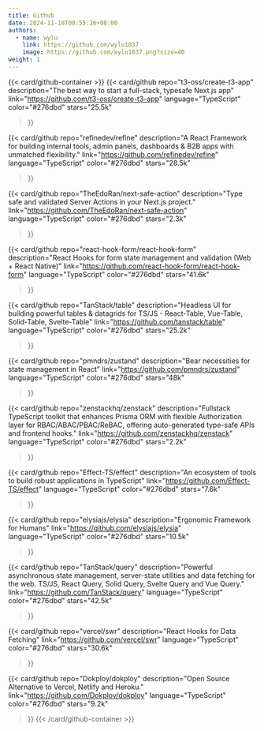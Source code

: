 ```yaml
---
title: Github
date: 2024-11-18T08:55:26+08:00
authors:
  - name: wylu
    link: https://github.com/wylu1037
    image: https://github.com/wylu1037.png?size=40
weight: 1
---
```


{{< card/github-container >}}
{{< 
  card/github 
  repo="t3-oss/create-t3-app"
  description="The best way to start a full-stack, typesafe Next.js app"
  link="https://github.com/t3-oss/create-t3-app"
  language="TypeScript"
  color="#276dbd"
  stars="25.5k" 
>}}

{{<
  card/github 
  repo="refinedev/refine"
  description="A React Framework for building internal tools, admin panels, dashboards & B2B apps with unmatched flexibility."
  link="https://github.com/refinedev/refine"
  language="TypeScript"
  color="#276dbd"
  stars="28.5k" 
>}}

{{< 
  card/github 
  repo="TheEdoRan/next-safe-action"
  description="Type safe and validated Server Actions in your Next.js project."
  link="https://github.com/TheEdoRan/next-safe-action"
  language="TypeScript"
  color="#276dbd"
  stars="2.3k" 
>}}


{{< 
  card/github 
  repo="react-hook-form/react-hook-form"
  description="React Hooks for form state management and validation (Web + React Native)"
  link="https://github.com/react-hook-form/react-hook-form"
  language="TypeScript"
  color="#276dbd"
  stars="41.6k" 
>}}


{{<
  card/github 
  repo="TanStack/table"
  description="Headless UI for building powerful tables & datagrids for TS/JS - React-Table, Vue-Table, Solid-Table, Svelte-Table"
  link="https://github.com/tanstack/table"
  language="TypeScript"
  color="#276dbd"
  stars="25.2k" 
>}}


{{<
  card/github 
  repo="pmndrs/zustand"
  description="Bear necessities for state management in React"
  link="https://github.com/pmndrs/zustand"
  language="TypeScript"
  color="#276dbd"
  stars="48k" 
>}}

{{<
  card/github 
  repo="zenstackhq/zenstack"
  description="Fullstack TypeScript toolkit that enhances Prisma ORM with flexible Authorization layer for RBAC/ABAC/PBAC/ReBAC, offering auto-generated type-safe APIs and frontend hooks."
  link="https://github.com/zenstackhq/zenstack"
  language="TypeScript"
  color="#276dbd"
  stars="2.2k" 
>}}

{{<
  card/github 
  repo="Effect-TS/effect"
  description="An ecosystem of tools to build robust applications in TypeScript"
  link="https://github.com/Effect-TS/effect"
  language="TypeScript"
  color="#276dbd"
  stars="7.6k" 
>}}

{{<
  card/github 
  repo="elysiajs/elysia"
  description="Ergonomic Framework for Humans"
  link="https://github.com/elysiajs/elysia"
  language="TypeScript"
  color="#276dbd"
  stars="10.5k" 
>}}

{{<
  card/github 
  repo="TanStack/query"
  description="Powerful asynchronous state management, server-state utilities and data fetching for the web. TS/JS, React Query, Solid Query, Svelte Query and Vue Query."
  link="https://github.com/TanStack/query"
  language="TypeScript"
  color="#276dbd"
  stars="42.5k" 
>}}

{{<
  card/github 
  repo="vercel/swr"
  description="React Hooks for Data Fetching"
  link="https://github.com/vercel/swr"
  language="TypeScript"
  color="#276dbd"
  stars="30.6k" 
>}}

{{<
  card/github 
  repo="Dokploy/dokploy"
  description="Open Source Alternative to Vercel, Netlify and Heroku."
  link="https://github.com/Dokploy/dokploy"
  language="TypeScript"
  color="#276dbd"
  stars="9.2k" 
>}}
{{< /card/github-container >}}
